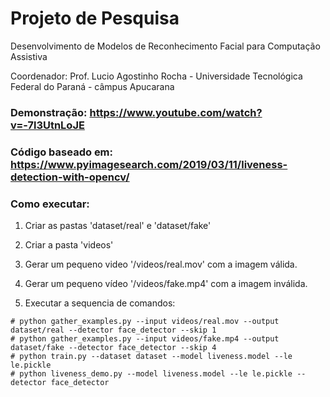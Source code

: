 # Projeto de Pesquisa

Desenvolvimento de Modelos de Reconhecimento Facial para Computação Assistiva

Coordenador: Prof. Lucio Agostinho Rocha - Universidade Tecnológica Federal do Paraná -  câmpus Apucarana

### Demonstração: https://www.youtube.com/watch?v=-7l3UtnLoJE

### Código baseado em: https://www.pyimagesearch.com/2019/03/11/liveness-detection-with-opencv/

### Como executar:

1. Criar as pastas 'dataset/real' e 'dataset/fake'

2. Criar a pasta 'videos'

3. Gerar um pequeno video '/videos/real.mov' com a imagem válida.

4. Gerar um pequeno vídeo '/videos/fake.mp4' com a imagem inválida.

5. Executar a sequencia de comandos:

```
# python gather_examples.py --input videos/real.mov --output dataset/real --detector face_detector --skip 1
# python gather_examples.py --input videos/fake.mp4 --output dataset/fake --detector face_detector --skip 4
# python train.py --dataset dataset --model liveness.model --le le.pickle
# python liveness_demo.py --model liveness.model --le le.pickle --detector face_detector
```